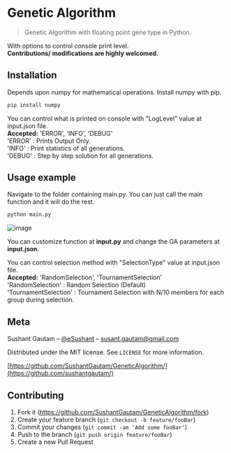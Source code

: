 # Genetic Algorithm
> Genetic Algorithm with floating point gene type in Python.

With options to control console print level. \
**Contributions/ modifications are highly welcomed.**

## Installation
Depends upon numpy for mathematical operations. 
Install numpy with pip.

```sh
pip install numpy
```
You can control what is printed on console with "LogLevel" value at input.json file.\
 **Accepted:** 'ERROR', 'INFO', 'DEBUG'\
'ERROR' : Prints Output Only. \
'INFO' : Print statistics of all generations. \
'DEBUG' : Step by step solution for all generations. 

## Usage example
Navigate to the folder containing main.py.
You can just call the main function and it will do the rest.
```sh
python main.py
```
![image](https://user-images.githubusercontent.com/16721983/94782728-60bb0800-03eb-11eb-9743-337292e9898e.png)


You can customize function at **input.py** and change the GA parameters at **input.json**.

You can control selection method with "SelectionType" value at input.json file.\
 **Accepted:** 'RandomSelection', 'TournamentSelection' \
'RandomSelection' : Random Selection (Default)  \
'TournamentSelection' : Tournament Selection with N/10 members for each group during selection. 

## Meta

Sushant Gautam – [@eSushant](https://twitter.com/eSushant) – susant.gautam@gmail.com

Distributed under the MIT license. See ``LICENSE`` for more information.

[https://github.com/SushantGautam/GeneticAlgorithm/](https://github.com/sushantgautam/)

## Contributing

1. Fork it (<https://github.com/SushantGautam/GeneticAlgorithm/fork>)
2. Create your feature branch (`git checkout -b feature/fooBar`)
3. Commit your changes (`git commit -am 'Add some fooBar'`)
4. Push to the branch (`git push origin feature/fooBar`)
5. Create a new Pull Request

<!-- Markdown link & img dfn's -->

